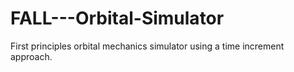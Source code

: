 # FALL---Orbital-Simulator
First principles orbital mechanics simulator using a time increment approach.

